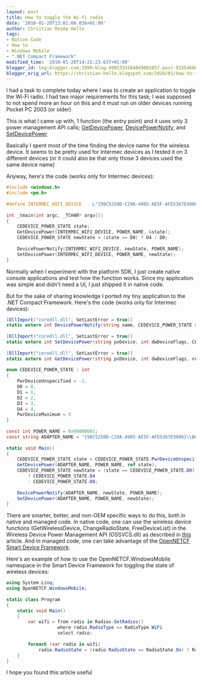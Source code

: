 ```yaml
---
layout: post
title: How to toggle the Wi-fi radio
date: '2010-01-20T13:01:00.036+01:00'
author: Christian Resma Helle
tags:
- Native Code
- How to
- Windows Mobile
- ".NET Compact Framework"
modified_time: '2010-01-20T14:22:23.637+01:00'
blogger_id: tag:blogger.com,1999:blog-4995334164049002857.post-9155466612543890030
blogger_orig_url: https://christian-helle.blogspot.com/2010/01/how-to-toggle-wi-fi-radio.html
---
```


I had a task to complete today where I was to create an application to toggle the Wi-Fi radio. I had two major requirements for this task; I was supposed to not spend more an hour on this and it must run on older devices running Pocket PC 2003 (or older)  
  
This is what I came up with, 1 function (the entry point) and it uses only 3 power management API calls; [GetDevicePower](http://msdn.microsoft.com/en-us/library/ms889220.aspx?WT.mc_id=DT-MVP-5004822), [DevicePowerNotify](http://msdn.microsoft.com/en-us/library/ms896927.aspx?WT.mc_id=DT-MVP-5004822), and [SetDevicePower](http://msdn.microsoft.com/en-us/library/ms889493.aspx?WT.mc_id=DT-MVP-5004822)  
  
Basically I spent most of the time finding the device name for the wireless device. It seems to be pretty used for Intermec devices as I tested it on 3 different devices (or it could also be that only those 3 devices used the same device name)  
  
Anyway, here's the code (works only for Intermec devices):  
  
```c
#include <windows.h>
#include <pm.h>
 
#define INTERMEC_WIFI_DEVICE    L"{98C5250D-C29A-4985-AE5F-AFE5367E5006}\\BCMCF1"
 
int _tmain(int argc, _TCHAR* argv[])
{
    CEDEVICE_POWER_STATE state;
    GetDevicePower(INTERMEC_WIFI_DEVICE, POWER_NAME, &state);
    CEDEVICE_POWER_STATE newState = (state == D0) ? D4 : D0;
 
    DevicePowerNotify(INTERMEC_WIFI_DEVICE, newState, POWER_NAME);
    SetDevicePower(INTERMEC_WIFI_DEVICE, POWER_NAME, newState);
}
```  
  
Normally when I experiment with the platform SDK, I just create native console applications and test how the function works. Since my application was simple and didn't need a UI, I just shipped it in native code.  
  
But for the sake of sharing knowledge I ported my tiny application to the .NET Compact Framework. Here's the code (works only for Intermec devices):  
  
```csharp
[DllImport("coredll.dll", SetLastError = true)]
static extern int DevicePowerNotify(string name, CEDEVICE_POWER_STATE state, int flags);
 
[DllImport("coredll.dll", SetLastError = true)]
static extern int SetDevicePower(string pvDevice, int dwDeviceFlags, CEDEVICE_POWER_STATE DeviceState);
 
[DllImport("coredll.dll", SetLastError = true)]
static extern int GetDevicePower(string pvDevice, int dwDeviceFlags, ref CEDEVICE_POWER_STATE pDeviceState);
 
enum CEDEVICE_POWER_STATE : int
{
    PwrDeviceUnspecified = -1,
    D0 = 0,
    D1 = 1,
    D2 = 2,
    D3 = 3,
    D4 = 4,
    PwrDeviceMaximum = 5
}
 
const int POWER_NAME = 0x00000001;
const string ADAPTER_NAME = "{98C5250D-C29A-4985-AE5F-AFE5367E5006}\\BCMCF1";
 
static void Main()
{
    CEDEVICE_POWER_STATE state = CEDEVICE_POWER_STATE.PwrDeviceUnspecified;
    GetDevicePower(ADAPTER_NAME, POWER_NAME, ref state);
    CEDEVICE_POWER_STATE newState = (state == CEDEVICE_POWER_STATE.D0)
        ? CEDEVICE_POWER_STATE.D4
        : CEDEVICE_POWER_STATE.D0;
 
    DevicePowerNotify(ADAPTER_NAME, newState, POWER_NAME);
    SetDevicePower(ADAPTER_NAME, POWER_NAME, newState);
}
```

There are smarter, better, and non-OEM specific ways to do this, both in native and managed code. In native code, one can use the wireless device functions (GetWirelessDevice, ChangeRadioState, FreeDeviceList) in the Wireless Device Power Management API (OSSVCS.dll) as described in [this](https://www.codeproject.com/Articles/103104/Radio-Power) article. And in managed code, one can take advantage of the [OpenNETCF Smart Device Framework](https://github.com/ctacke/sdf).  
  
Here's an example of how to use the OpenNETCF.WindowsMobile namespace in the Smart Device Framework for toggling the state of wireless devices:
  
```csharp
using System.Linq;
using OpenNETCF.WindowsMobile;
 
static class Program
{
    static void Main()
    {
        var wifi = from radio in Radios.GetRadios()
                   where radio.RadioType == RadioType.WiFi
                   select radio;
 
        foreach (var radio in wifi)
            radio.RadioState = (radio.RadioState == RadioState.On) ? RadioState.On : RadioState.Off;
    }
}
``` 
  
I hope you found this article useful
